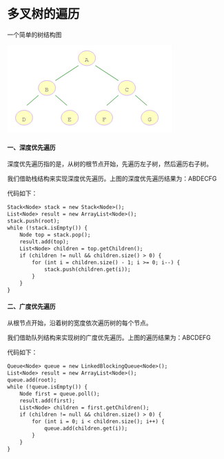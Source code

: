 # 多叉树的遍历

一个简单的树结构图

![树结构图](./tree.png)


#### 一、深度优先遍历

深度优先遍历指的是，从树的根节点开始，先遍历左子树，然后遍历右子树。

我们借助栈结构来实现深度优先遍历。上图的深度优先遍历结果为：ABDECFG

代码如下：

```
Stack<Node> stack = new Stack<Node>();
List<Node> result = new ArrayList<Node>();
stack.push(root);
while (!stack.isEmpty()) {
	Node top = stack.pop();
	result.add(top);
	List<Node> children = top.getChildren();
	if (children != null && children.size() > 0) {
		for (int i = children.size() - 1; i >= 0; i--) {
			stack.push(children.get(i));
		}
	}
}
```


#### 二、广度优先遍历

从根节点开始，沿着树的宽度依次遍历树的每个节点。

我们借助队列结构来实现树的广度优先遍历。上图的遍历结果为：ABCDEFG

代码如下：

```
Queue<Node> queue = new LinkedBlockingQueue<Node>();
List<Node> result = new ArrayList<Node>();
queue.add(root);
while (!queue.isEmpty()) {
	Node first = queue.poll();
	result.add(first);
	List<Node> children = first.getChildren();
	if (children != null && children.size() > 0) {
		for (int i = 0; i < children.size(); i++) {
			queue.add(children.get(i));
		}
	}
}
```